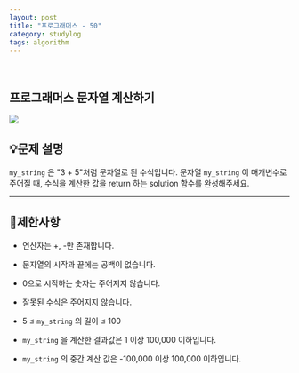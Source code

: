 ```yaml
---
layout: post
title: "프로그래머스 - 50"
category: studylog
tags: algorithm
---
```


<br>

## 프로그래머스 문자열 계산하기


![](https://velog.velcdn.com/images/dlsdud9098/post/e1464da6-734f-4172-a5d3-8df73b71a328/image.png)
## 💡문제 설명
```my_string```
은 "3 + 5"처럼 문자열로 된 수식입니다. 문자열 ```my_string```
이 매개변수로 주어질 때, 수식을 계산한 값을 return 하는 solution 함수를 완성해주세요.


---




## 🚫제한사항


* 연산자는 +, -만 존재합니다.




* 문자열의 시작과 끝에는 공백이 없습니다.




* 0으로 시작하는 숫자는 주어지지 않습니다.




* 잘못된 수식은 주어지지 않습니다.




* 5 ≤ ```my_string```
의 길이 ≤ 100




* ```my_string```
을 계산한 결과값은 1 이상 100,000 이하입니다.
* ```my_string```
의 중간 계산 값은 -100,000 이상 100,000 이하입니다.
